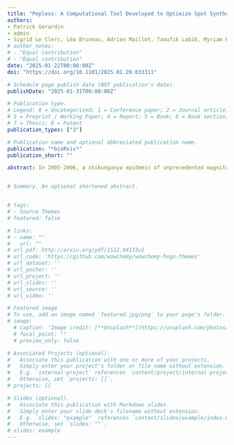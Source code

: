 ```yaml
---
title: "Pepless: A Computational Tool Developed to Optimize Spot Synthesis and Analyze Related Immunoassay Data"
authors:
- Patrick Gérardin
- admin
- Sigrid Le Clerc, Léa Bruneau, Adrien Maillot, Taoufik Labib, Myriam Rahmouni, Jean-Louis Spadoni, Jean-Philippe Meyniel, Clémence Cornet, Cécile Lefebvre, Nora El Jahrani, Jakub Savara, Mano Joseph Mathew, Christine Fontaine, Christine Payet, Nathalie Ah-You, Cécile Chabert, Corinne Mussard, Sylvaine Porcherat, Samir Medjane, Josselin Noirel, Catherine Marimoutou, Hakim Hocini, Jean-François Zagury
# author_notes:
# - "Equal contribution"
# - "Equal contribution"
date: "2025-01-22T00:00:00Z"
doi: "https://doi.org/10.1101/2025.01.20.633311"

# Schedule page publish date (NOT publication's date).
publishDate: "2025-01-31T00:00:00Z"

# Publication type.
# Legend: 0 = Uncategorized; 1 = Conference paper; 2 = Journal article;
# 3 = Preprint / Working Paper; 4 = Report; 5 = Book; 6 = Book section;
# 7 = Thesis; 8 = Patent
publication_types: ["3"]

# Publication name and optional abbreviated publication name.
publication: "*bioRxiv*"
publication_short: ""

abstract: In 2005-2006, a chikungunya epidemic of unprecedented magnitude hit Reunion Island, which raised a public health concern through the substantial proportions of long-lasting manifestations. To understand the pathophysiology underlying chronic chikungunya (CC), we designed the CHIKGene cohort study and collected blood samples from 133 subjects diagnosed with CC and from 86 control individuals that had recovered within 3 months, 12-to-15 years after exposure. We conducted bulk RNAseq analysis on peripheral blood mononuclear cells to find differentially expressed genes (DEGs), gene set enrichment analysis (GSEA) and gene ontologies to uncover top-level enriched terms associated with DEGs, and weighted gene correlation network analysis (WGCNA) to elucidate underlying cellular processes. Among 1549 DEGs, gene expression analysis identified 10 top genes including NR4A2 and TRIM58 (upregulated in CC), IGHG3 and IGHV3-49 (downregulated in CC) linked to immune regulation, OSBP2 (upregulated in CC) and SEMA6B (downregulated in CC) linked to neuronal homeostasis and axon guidance, respectively. GSEA and WGCNA unveiled cellular processes such as "Metabolism of RNA" and "Cell Cycle”. This study uncovers a shift in gene expression of CC subjects. IGHG3 and IGHV3-49 gene shut-offs spotlight the importance of neutralizing antibodies against chikungunya virus in the progression to chronic disease. Human diseases associations highlight connections to rheumatoid arthritis, nervous and cardiac systems. GSEA and WGCNA bounce the hypotheses of a persistent viral reservoir or an increased susceptibility to RNA viral pathogens with new onset infections. Together, our findings might offer potential targets for therapeutic options aimed at alleviating chronic chikungunya.


# Summary. An optional shortened abstract.


# tags:
# - Source Themes
# featured: false

# links:
# - name: ""
#   url: ""
# url_pdf: http://arxiv.org/pdf/1512.04133v1
# url_code: 'https://github.com/wowchemy/wowchemy-hugo-themes'
# url_dataset: ''
# url_poster: ''
# url_project: ''
# url_slides: ''
# url_source: ''
# url_video: ''

# Featured image
# To use, add an image named `featured.jpg/png` to your page's folder. 
# image:
  # caption: 'Image credit: [**Unsplash**](https://unsplash.com/photos/jdD8gXaTZsc)'
  # focal_point: ""
  # preview_only: false

# Associated Projects (optional).
#   Associate this publication with one or more of your projects.
#   Simply enter your project's folder or file name without extension.
#   E.g. `internal-project` references `content/project/internal-project/index.md`.
#   Otherwise, set `projects: []`.
# projects: []

# Slides (optional).
#   Associate this publication with Markdown slides.
#   Simply enter your slide deck's filename without extension.
#   E.g. `slides: "example"` references `content/slides/example/index.md`.
#   Otherwise, set `slides: ""`.
# slides: example
---
```

